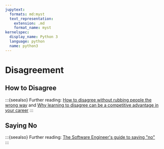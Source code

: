 ```yaml
---
jupytext:
  formats: md:myst
  text_representation:
    extension: .md
    format_name: myst
kernelspec:
  display_name: Python 3
  language: python
  name: python3
---
```


# Disagreement

## How to Disagree

:::{seealso}
Further reading: [How to disagree without rubbing people the wrong way](https://www.thecaringtechie.com/p/how-to-disagree-at-work-without-rubbing) and [Why learning to disagree can be a competitive advantage in your career](https://www.thecaringtechie.com/p/why-learning-to-disagree-can-be-a)
:::

## Saying No

:::{seealso}
Further reading: [The Software Engineer's guide to saying "no"](https://www.thecaringtechie.com/p/software-eng-guide-to-saying-no)
:::
